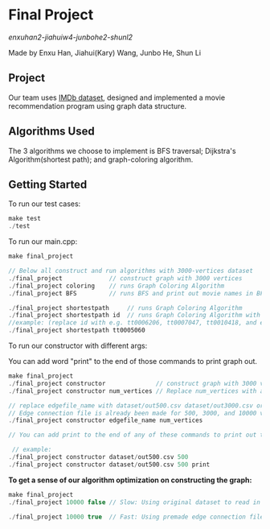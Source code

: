 # Final Project 
*enxuhan2-jiahuiw4-junbohe2-shunl2*

Made by Enxu Han, Jiahui(Kary) Wang, Junbo He, Shun Li

## Project
Our team uses [IMDb dataset](https://www.kaggle.com/stefanoleone992/imdb-extensive-dataset), designed and implemented a movie recommendation program using graph data structure.

## Algorithms Used
The 3 algorithms we choose to implement is BFS traversal; Dijkstra's Algorithm(shortest path); and graph-coloring algorithm.

## Getting Started

To run our test cases:
```c++
make test
./test
```

To run our main.cpp:
```c++
make final_project

// Below all construct and run algorithms with 3000-vertices dataset
./final_project             // construct graph with 3000 vertices
./final_project coloring    // runs Graph Coloring Algorithm
./final_project BFS         // runs BFS and print out movie names in BFS order

./final_project shortestpath     // runs Graph Coloring Algorithm
./final_project shortestpath id  // runs Graph Coloring Algorithm with user specified id as the source
//example: (replace id with e.g. tt0006206, tt0007047, tt0010418, and etc.)
./final_project shortestpath tt0005060
```

To run our constructor with different args:

You can add word "print" to the end of those commands to print graph out.
```c++
make final_project
./final_project constructor              // construct graph with 3000 vertices
./final_project constructor num_vertices // Replace num_vertices with an int to specify how many vertices you want in the graph (run with original csv -- will be slow)

// replace edgefile_name with dataset/out500.csv dataset/out3000.csv or dataset/out10000.csv; replace num_vertices with corresponding int
// Edge connection file is already been made for 500, 3000, and 10000 vertices dataset so runtime will be fast
./final_project constructor edgefile_name num_vertices

// You can add print to the end of any of these commands to print out the connections between movies

 // example:
./final_project constructor dataset/out500.csv 500
./final_project constructor dataset/out500.csv 500 print
```

**To get a sense of our algorithm optimization on constructing the graph:**
```c++
make final_project
./final_project 10000 false // Slow: Using original dataset to read in 10000 vertices and making the graph, output the edge connection in output.csv

./final_project 10000 true  // Fast: Using premade edge connection file (dataset/out10000.csv) to build the graph with 10000 vertices
``` 

